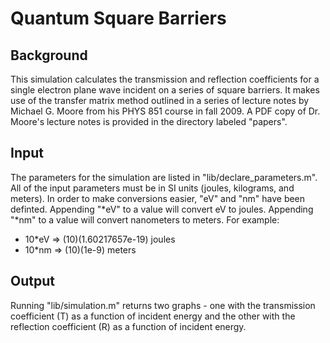 Quantum Square Barriers
=======================


Background
----------
This simulation calculates the transmission and reflection coefficients for a single electron plane wave incident on a series of square barriers.  It makes use of the transfer matrix method outlined in a series of lecture notes by Michael G. Moore from his PHYS 851 course in fall 2009.  A PDF copy of Dr. Moore's lecture notes is provided in the directory labeled "papers".


Input
-----
The parameters for the simulation are listed in "lib/declare\_parameters.m".  All of the input parameters must be in SI units (joules, kilograms, and meters).  In order to make conversions easier, "eV" and "nm" have been definted.  Appending "\*eV" to a value will convert eV to joules.  Appending "\*nm" to a value will convert nanometers to meters.  For example:

* 10\*eV => (10)(1.60217657e-19) joules
* 10\*nm => (10)(1e-9) meters


Output
------
Running "lib/simulation.m" returns two graphs - one with the transmission coefficient (T) as a function of incident energy and the other with the reflection coefficient (R) as a function of incident energy.
